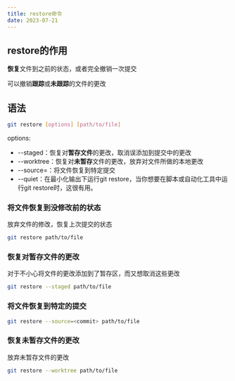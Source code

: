 ```yaml
---
title: restore命令
date: 2023-07-21
---
```


## restore的作用

**恢复**文件到之前的状态，或者完全撤销一次提交

可以撤销**跟踪**或**未跟踪**的文件的更改

## 语法

```bash
git restore [options] [path/to/file]
```

options:

* --staged：恢复对**暂存文件**的更改，取消误添加到提交中的更改
* --worktree：恢复对**未暂存**文件的更改，放弃对文件所做的本地更改
* --source=<commit>：将文件恢复到特定提交
* --quiet：在最小化输出下运行git restore，当你想要在脚本或自动化工具中运行git restore时，这很有用。

### 将文件恢复到没修改前的状态

放弃文件的修改，恢复上次提交的状态

```bash
git restore path/to/file
```



### 恢复对暂存文件的更改

对于不小心将文件的更改添加到了暂存区，而又想取消这些更改

```bash
git restore --staged path/to/file
```



### 将文件恢复到特定的提交

```bash
git restore --source=<commit> path/to/file
```

### 恢复未暂存文件的更改

放弃未暂存文件的更改

```bash
git restore --worktree path/to/file
```
